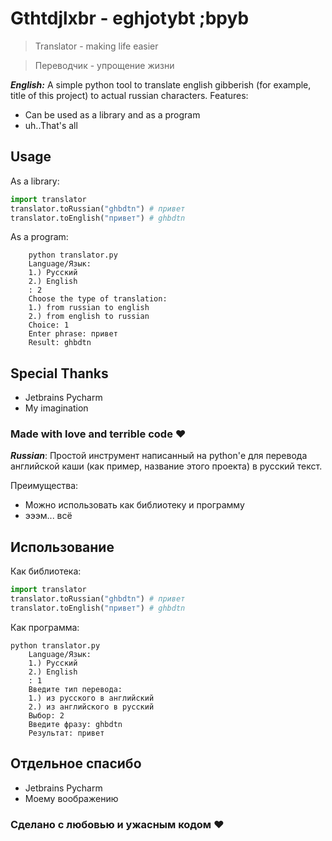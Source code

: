 # Gthtdjlxbr - eghjotybt ;bpyb
> Translator - making life easier

> Переводчик - упрощение жизни

***English:***
A simple python tool to translate english gibberish (for example, title of this project) to actual russian characters.
Features:
- Can be used as a library and as a program
- uh..That's all
## Usage
As a library:
```python
import translator
translator.toRussian("ghbdtn") # привет
translator.toEnglish("привет") # ghbdtn
```
As a program:

        python translator.py
        Language/Язык:
        1.) Русский
        2.) English
        : 2
        Choose the type of translation:
        1.) from russian to english
        2.) from english to russian
        Choice: 1
        Enter phrase: привет
        Result: ghbdtn

## Special Thanks
- Jetbrains Pycharm
- My imagination

### Made with love and terrible code &hearts;

***Russian***:
Простой инструмент написанный на python'е для перевода английской каши (как пример, название этого проекта) в русский текст.

Преимущества:
- Можно использовать как библиотеку и программу
- эээм... всё
## Использование
Как библиотека:
```python
import translator
translator.toRussian("ghbdtn") # привет
translator.toEnglish("привет") # ghbdtn
```
Как программа:
	
	python translator.py
        Language/Язык:
        1.) Русский
        2.) English
        : 1
        Введите тип перевода:
        1.) из русского в английский
        2.) из английского в русский
        Выбор: 2
        Введите фразу: ghbdtn
        Результат: привет


## Отдельное спасибо
- Jetbrains Pycharm
- Моему воображению

### Сделано с любовью и ужасным кодом &hearts;
